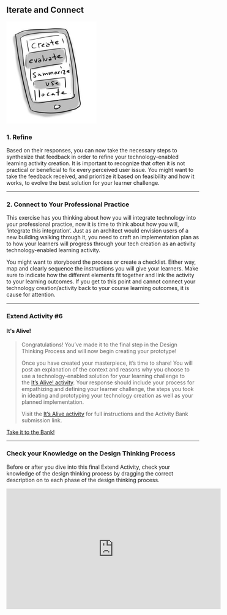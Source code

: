 ## Iterate and Connect

![A smartphone with the words create, evaluate, summarize, use and locate](images/phone.jpg)

### 1. Refine

Based on their responses, you can now take the necessary steps to synthesize that feedback in order to refine your technology-enabled learning activity creation. It is important to recognize that often it is not practical or beneficial to fix every perceived user issue. You might want to take the feedback received, and prioritize it based on feasibility and how it works, to evolve the best solution for your learner challenge.

* * *

### 2. Connect to Your Professional Practice

This exercise has you thinking about how you will integrate technology into your professional practice, now it is time to think about how you will, ‘integrate this integration’. Just as an architect would envision users of a new building walking through it, you need to craft an implementation plan as to how your learners will progress through your tech creation as an activity technology-enabled learning activity.

You might want to storyboard the process or create a checklist. Either way, map and clearly sequence the instructions you will give your learners. Make sure to indicate how the different elements fit together and link the activity to your learning outcomes. If you get to this point and cannot connect your technology creation/activity back to your course learning outcomes, it is cause for attention.

* * *

### Extend Activity #6
#### It's Alive!
> Congratulations! You’ve made it to the final step in the Design Thinking Process and will now begin creating your prototype!
>
> Once you have created your masterpiece, it’s time to share! You will post an explanation of the context and reasons why you choose to use a technology-enabled solution for your learning challenge to the [It’s Alive! activity](https://elearn.waikato.ac.nz/mod/forum/view.php?id=1649801). Your response should include your process for empathizing and defining your learner challenge, the steps you took in ideating and prototyping your technology creation as well as your planned implementation.
>
> Visit the [It’s Alive activity](https://elearn.waikato.ac.nz/mod/forum/view.php?id=1649801) for full instructions and the Activity Bank submission link.

[Take it to the Bank!](https://elearn.waikato.ac.nz/mod/forum/view.php?id=1649801 ":class=button")

* * *

### Check your Knowledge on the Design Thinking Process

Before or after you dive into this final Extend Activity, check your knowledge of the design thinking process by dragging the correct description on to each phase of the design thinking process.

<iframe width="560" height="315" src="https://harlows.github.io/design-thinking-drag-and-drop.html" style="border:none; height=441px;"></iframe>
